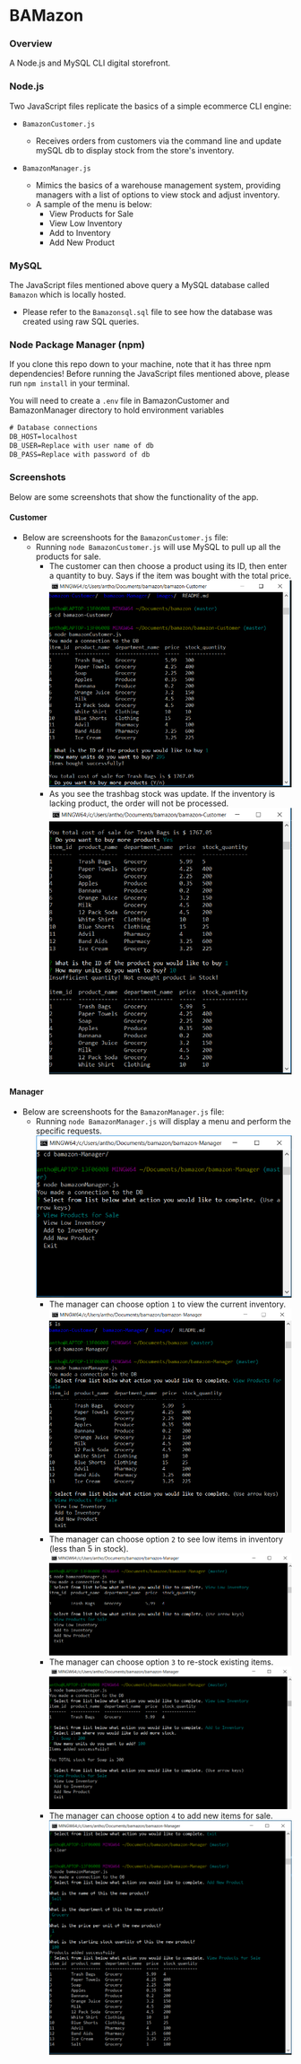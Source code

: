 # BAMazon

### Overview
A Node.js and MySQL CLI digital storefront.

### Node.js
 Two JavaScript files replicate the basics of a simple ecommerce CLI engine:

- `BamazonCustomer.js` 
  - Receives orders from customers via the command line and update mySQL db to display stock from the store's inventory.

- `BamazonManager.js` 
  - Mimics the basics of a warehouse management system, providing managers with a list of options to view stock and adjust inventory.
  - A sample of the menu is below:
    * View Products for Sale 
    * View Low Inventory
    * Add to Inventory
    * Add New Product

### MySQL
The JavaScript files mentioned above query a MySQL database called `Bamazon` which is locally hosted.

- Please refer to the `Bamazonsql.sql` file to see how the database was created using raw SQL queries.

### Node Package Manager (npm)
If you clone this repo down to your machine, note that it has three npm dependencies!
Before running the JavaScript files mentioned above, please run `npm install` in your terminal.

You will need to create a `.env` file in BamazonCustomer and BamazonManager directory to hold environment variables
```
# Database connections
DB_HOST=localhost
DB_USER=Replace with user name of db
DB_PASS=Replace with password of db
```

### Screenshots
Below are some screenshots that show the functionality of the app.

#### Customer

- Below are screenshoots for the `BamazonCustomer.js` file:
  - Running `node BamazonCustomer.js` will use MySQL to pull up all the products for sale.
    - The customer can then choose a product using its ID, then enter a quantity to buy. Says if the item was bought with the total price.
      ![Customer Order](images/customer1.PNG)
    - As you see the trashbag stock was update. If the inventory is lacking product, the order will not be processed.
      ![Order Invalid](images/customer2.PNG)

#### Manager

- Below are screenshoots for the `BamazonManager.js` file:
  - Running `node BamazonManager.js` will display a menu and perform the specific requests.
    ![Manager Menu](/images/managermenu.PNG)
    - The manager can choose option `1` to view the current inventory.
      ![Manager 1](/images/manager1.PNG)
    - The manager can choose option `2` to see low items in inventory (less than 5 in stock).
      ![Manager 2](/images/manager2.PNG)
    - The manager can choose option `3` to re-stock existing items.
      ![Manager 3](/images/manager3.PNG)
    - The manager can choose option `4` to add new items for sale.
      ![Manager 4a](/images/manager4.PNG)

